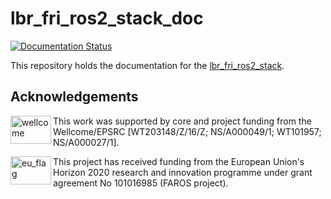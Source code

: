 # lbr_fri_ros2_stack_doc
[![Documentation Status](https://readthedocs.org/projects/lbr-fri-ros2-stack-doc/badge/?version=galactic)](https://lbr-fri-ros2-stack-doc.readthedocs.io/en/galactic/?badge=galactic)

This repository holds the documentation for the [lbr_fri_ros2_stack](https://github.com/KCL-BMEIS/lbr_fri_ros2_stack).

## Acknowledgements
<img src="https://www.kcl.ac.uk/newimages/Wellcome-EPSRC-Centre-medical-engineering-logo.xa827df3f.JPG?f=webp" alt="wellcome" height="45" width="65" align="left">

This work was supported by core and project funding from the Wellcome/EPSRC [WT203148/Z/16/Z; NS/A000049/1; WT101957; NS/A000027/1]. 

<img src="https://upload.wikimedia.org/wikipedia/commons/thumb/b/b7/Flag_of_Europe.svg/1920px-Flag_of_Europe.svg.png" alt="eu_flag" height="45" width="65" align="left" >

This project has received funding from the European Union's Horizon 2020 research and innovation programme under grant agreement No 101016985 (FAROS project).

